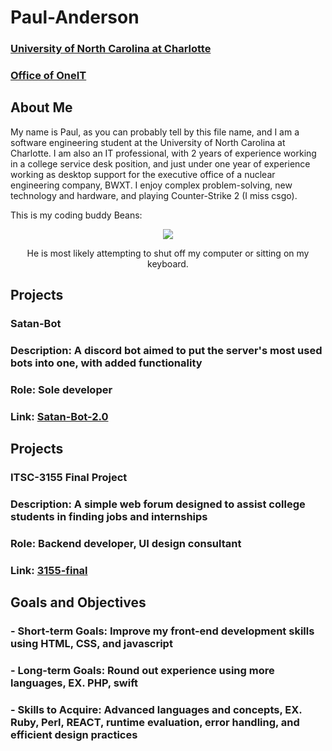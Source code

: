 # Paul-Anderson
### [University of North Carolina at Charlotte](charlotte.edu)
### [Office of OneIT](https://oneit.charlotte.edu/)

## About Me
My name is Paul, as you can probably tell by this file name, and I am a software engineering student at the University of North Carolina at Charlotte. I am also an IT professional, with 2 years of experience working in a college service desk position, and just under one year of experience working as desktop support for the executive office of a nuclear engineering company, BWXT. I enjoy complex problem-solving, new technology and hardware, and playing Counter-Strike 2 (I miss csgo).  


This is my coding buddy Beans:
<div align = "center">
  <img src = https://github.com/user-attachments/assets/cc7c8f8c-5c5d-43d0-b5b6-97d4e82360d7>
  <p></p>He is most likely attempting to shut off my computer or sitting on my keyboard.</p>
</div>

## Projects
### Satan-Bot
### **Description:** A discord bot aimed to put the server's most used bots into one, with added functionality
### **Role:** Sole developer
### **Link:** [Satan-Bot-2.0](https://github.com/sketch-prime/SATAN-BOT-2.0)

## Projects
### ITSC-3155 Final Project
### **Description:** A simple web forum designed to assist college students in finding jobs and internships
### **Role:** Backend developer, UI design consultant
### **Link:** [3155-final](https://github.com/sketch-prime/3155-group-final-project)

## Goals and Objectives
### - **Short-term Goals:** Improve my front-end development skills using HTML, CSS, and javascript
### - **Long-term Goals:** Round out experience using more languages, EX. PHP, swift
### - **Skills to Acquire:** Advanced languages and concepts, EX. Ruby, Perl, REACT, runtime evaluation, error handling, and efficient design practices
